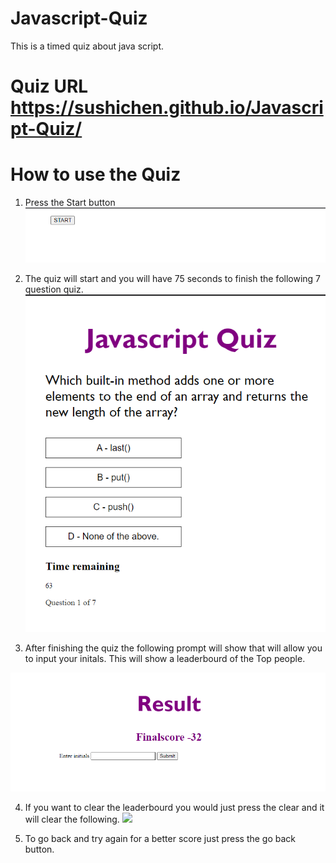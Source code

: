 # Javascript-Quiz
This is a timed quiz about java script. 

# Quiz URL https://sushichen.github.io/Javascript-Quiz/

# How to use the Quiz

1) Press the Start button
![](Images/Start.png)

2) The quiz will start and you will have 75 seconds to finish the following 7 question quiz.
![](Images/Question.png)

3) After finishing the quiz the following prompt will show that will allow you to input your initals.
   This will show a leaderbourd of the Top people.
   
![](Images/Result.png)

4) If you want to clear the leaderbourd you would just press the clear and it will clear the following.
![](Images/Score`.png)

5) To go back and try again for a better score just press the go back button.